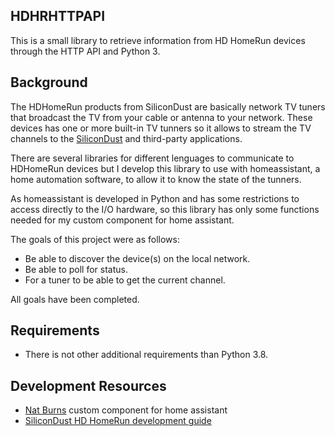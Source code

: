 HDHRHTTPAPI
-----------

This is a small library to retrieve information from HD HomeRun devices through the HTTP API and Python 3.

Background
----------

The HDHomeRun products from SiliconDust are basically network TV tuners that broadcast the TV from 
your cable or antenna to your network. These devices has one or more built-in TV tunners so it allows to
stream the TV channels to the [SiliconDust](http://www.silicondust.com) and third-party applications.

There are several libraries for different lenguages to communicate to HDHomeRun devices but I develop this
library to use with homeassistant, a home automation software, to allow it to know the state of the tunners.

As homeassistant is developed in Python and has some restrictions to access directly to the I/O hardware, so 
this library has only some functions needed for my custom component for home assistant.

The goals of this project were as follows:

- Be able to discover the device(s) on the local network.
- Be able to poll for status.
- For a tuner to be able to get the current channel.

All goals have been completed.


Requirements
------------

- There is not other additional requirements than Python 3.8.
  
Development Resources
---------------------

- [Nat Burns](https://github.com/burnnat/ha-hdhomerun) custom component for home assistant
- [SiliconDust HD HomeRun development guide](https://www.silicondust.com/hdhomerun/hdhomerun_development.pdf)
